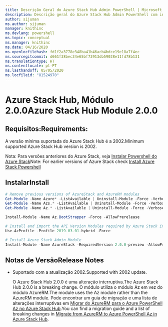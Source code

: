 ```yaml
---
title: Descrição Geral do Azure Stack Hub Admin PowerShell | Microsoft Docs
description: Descrição geral do Azure Stack Hub Admin PowerShell com instruções de instalação e configuração.
author: sijuman
ms.author: sijuman
manager: knithinc
ms.devlang: powershell
ms.topic: conceptual
ms.manager: knithinc
ms.date: 04/16/2020
ms.openlocfilehash: fd1f2a3778e348ba41b46acb4bdce19e18a7f4ec
ms.sourcegitcommit: d661f38bec34e65bf73913db59028e11fd78b131
ms.translationtype: HT
ms.contentlocale: pt-PT
ms.lasthandoff: 05/05/2020
ms.locfileid: "81524970"
---
```

# <a name="azure-stack-hub-module-200"></a><span data-ttu-id="23a23-103">Azure Stack Hub, Módulo 2.0.0</span><span class="sxs-lookup"><span data-stu-id="23a23-103">Azure Stack Hub Module 2.0.0</span></span>

## <a name="requirements"></a><span data-ttu-id="23a23-104">Requisitos:</span><span class="sxs-lookup"><span data-stu-id="23a23-104">Requirements:</span></span>

<span data-ttu-id="23a23-105">A versão mínima suportada do Azure Stack Hub é a 2002.</span><span class="sxs-lookup"><span data-stu-id="23a23-105">Minimum supported Azure Stack Hub version is 2002.</span></span>

<span data-ttu-id="23a23-106">Nota: Para versões anteriores do Azure Stack, veja [Instalar Powershell do Azure Stack](https://docs.microsoft.com/azure/azure-stack/azure-stack-powershell-install#install-azure-stack-powershell)</span><span class="sxs-lookup"><span data-stu-id="23a23-106">Note: For earlier versions of Azure Stack check [Install Azure Stack Powershell](https://docs.microsoft.com/azure/azure-stack/azure-stack-powershell-install#install-azure-stack-powershell)</span></span>

## <a name="install"></a><span data-ttu-id="23a23-107">Instalar</span><span class="sxs-lookup"><span data-stu-id="23a23-107">Install</span></span>

```powershell
# Remove previous versions of AzureStack and AzureRM modules
Get-Module -Name Azure* -ListAvailable | Uninstall-Module -Force -Verbose -ErrorAction Continue
Get-Module -Name Azs.* -ListAvailable | Uninstall-Module -Force -Verbose -ErrorAction Continue
Get-Module -Name Az.* -ListAvailable | Uninstall-Module -Force -Verbose -ErrorAction Continue

Install-Module -Name Az.BootStrapper -Force -AllowPrerelease

# Install and import the API Version Modules required by Azure Stack into the current PowerShell session.
Use-AzProfile -Profile 2019-03-01-hybrid -Force

# Install Azure Stack Admin Module
Install-Module -Name AzureStack -RequiredVersion 2.0.0-preview -AllowPrerelease
```


## <a name="release-notes"></a><span data-ttu-id="23a23-108">Notas de Versão</span><span class="sxs-lookup"><span data-stu-id="23a23-108">Release Notes</span></span>

* <span data-ttu-id="23a23-109">Suportado com a atualização 2002.</span><span class="sxs-lookup"><span data-stu-id="23a23-109">Supported with 2002 update.</span></span>  

  <span data-ttu-id="23a23-110">O Azure Stack Hub 2.0.0 é uma alteração interruptiva.</span><span class="sxs-lookup"><span data-stu-id="23a23-110">The Azure Stack Hub 2.0.0 is a breaking change.</span></span> <span data-ttu-id="23a23-111">O módulo utiliza o módulo Az em vez do módulo AzureRM.</span><span class="sxs-lookup"><span data-stu-id="23a23-111">The module uses the Az module rather than the AzureRM module.</span></span> <span data-ttu-id="23a23-112">Pode encontrar um guia de migração e uma lista de alterações interruptivas em [Migrar do AzureRM para o Azure PowerShell Az no Azure Stack Hub](https://aka.ms/AA7qsji).</span><span class="sxs-lookup"><span data-stu-id="23a23-112">You can find a migration guide and a list of breaking changes in [Migrate from AzureRM to Azure PowerShell Az in Azure Stack Hub](https://aka.ms/AA7qsji).</span></span>
